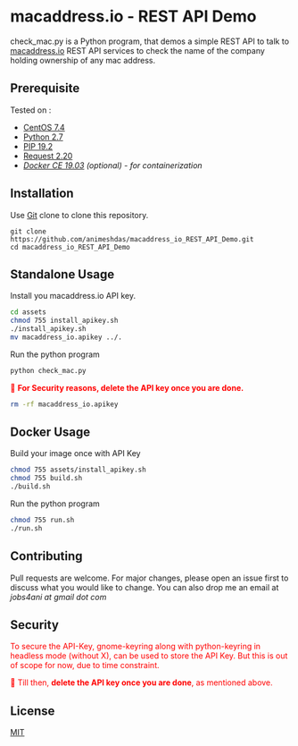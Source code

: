 # macaddress.io - REST API Demo
check_mac.py is a Python program, that demos a simple REST API to talk to [macaddress.io](https://www.macaddress.io) REST API services to check the name of the company holding ownership of any mac address. 

## Prerequisite
Tested on : 
- [CentOS 7.4](https://www.centos.org/)
- [Python 2.7](https://www.python.org)
- [PIP 19.2](https://pip.pypa.io)
- [Request 2.20](https://pypi.org/project/requests/)
- _[Docker CE 19.03](https://www.docker.com/) (optional) - for containerization_


## Installation
Use [Git](https://git-scm.com/) clone to clone this repository.
```git
git clone https://github.com/animeshdas/macaddress_io_REST_API_Demo.git
cd macaddress_io_REST_API_Demo
```

## Standalone Usage
Install you macaddress.io API key.
```bash
cd assets
chmod 755 install_apikey.sh
./install_apikey.sh
mv macaddress_io.apikey ../.
```

Run the python program
```python
python check_mac.py
```

<span style="color: red"> :red_circle: **For Security reasons, delete the API key once you are done.** </span>
```bash
rm -rf macaddress_io.apikey
```

## Docker Usage
Build your image once with API Key
```bash
chmod 755 assets/install_apikey.sh
chmod 755 build.sh
./build.sh
```

Run the python program
```bash
chmod 755 run.sh
./run.sh
```

## Contributing
Pull requests are welcome. For major changes, please open an issue first to discuss what you would like to change. You can also drop me an email at _jobs4ani at gmail dot com_


## Security
<span style="color: red">To secure the API-Key, gnome-keyring along with python-keyring in headless mode (without X), can be used to store the API Key. But this is out of scope for now, due to time constraint.</span>

<span style="color: red">:red_circle: Till then, **delete the API key once you are done**, as mentioned above. 
</span>


## License
[MIT](https://choosealicense.com/licenses/mit/)
